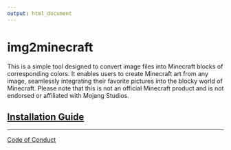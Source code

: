 ```yaml
---
output: html_document
---
```


# img2minecraft

This is a simple tool designed to convert image files into Minecraft blocks of corresponding colors. 
It enables users to create Minecraft art from any image, seamlessly integrating their favorite pictures into the blocky world of Minecraft. 
Please note that this is not an official Minecraft product and is not endorsed or affiliated with Mojang Studios.


## [Installation Guide](DEPLOYMENT)


<hr>

[Code of Conduct](/CODE_OF_CONDUCT)